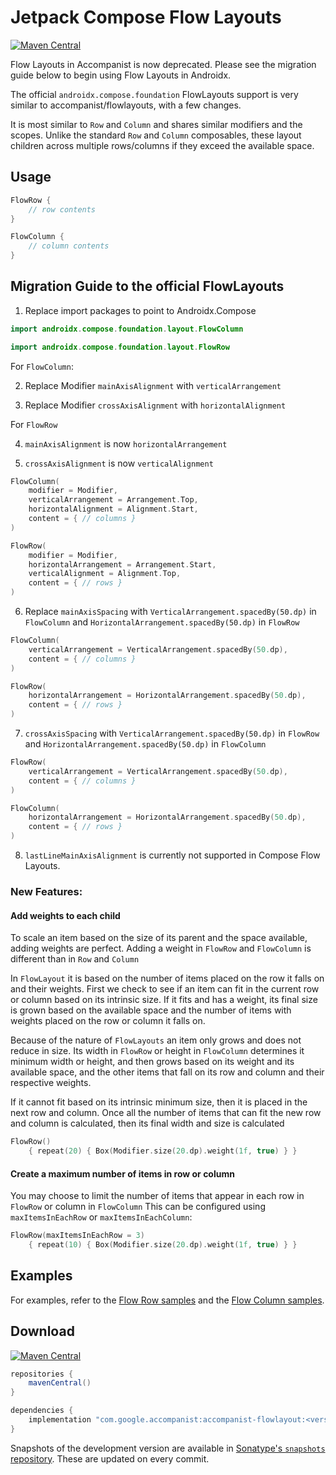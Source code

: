 # Jetpack Compose Flow Layouts

[![Maven Central](https://img.shields.io/maven-central/v/com.google.accompanist/accompanist-flowlayout)](https://search.maven.org/search?q=g:com.google.accompanist)

Flow Layouts in Accompanist is now deprecated. Please see the migration guide below to begin using 
Flow Layouts in Androidx.

The official `androidx.compose.foundation` FlowLayouts support is very similar to accompanist/flowlayouts, with a few changes.

It is most similar to `Row` and `Column` and shares similar modifiers and the scopes. 
Unlike the standard `Row` and `Column` composables, these layout children across multiple 
rows/columns if they exceed the available space.

## Usage
  
``` kotlin
FlowRow {
    // row contents
}

FlowColumn {
    // column contents
}
```

## Migration Guide to the official FlowLayouts

1. Replace import packages to point to Androidx.Compose
``` kotlin
import androidx.compose.foundation.layout.FlowColumn
```
  
``` kotlin
import androidx.compose.foundation.layout.FlowRow
```
  
For `FlowColumn`:  

2. Replace Modifier `mainAxisAlignment` with `verticalArrangement` 

3. Replace Modifier `crossAxisAlignment` with `horizontalAlignment`

  
For `FlowRow`  

4. `mainAxisAlignment` is now `horizontalArrangement`  

5. `crossAxisAlignment` is now `verticalAlignment`  

``` kotlin
FlowColumn(
    modifier = Modifier,
    verticalArrangement = Arrangement.Top,
    horizontalAlignment = Alignment.Start,
    content = { // columns }
) 
```
  
``` kotlin
FlowRow(
    modifier = Modifier,
    horizontalArrangement = Arrangement.Start,
    verticalAlignment = Alignment.Top,
    content = { // rows }
) 
```
  
6. Replace `mainAxisSpacing` with `VerticalArrangement.spacedBy(50.dp)` in `FlowColumn` and `HorizontalArrangement.spacedBy(50.dp)` in `FlowRow`
``` kotlin
FlowColumn(
    verticalArrangement = VerticalArrangement.spacedBy(50.dp),
    content = { // columns }
)
```
  
``` kotlin
FlowRow(
    horizontalArrangement = HorizontalArrangement.spacedBy(50.dp),
    content = { // rows }
)
```
  
7. `crossAxisSpacing` with `VerticalArrangement.spacedBy(50.dp)` in `FlowRow` and `HorizontalArrangement.spacedBy(50.dp)` in `FlowColumn`

``` kotlin
FlowRow(
    verticalArrangement = VerticalArrangement.spacedBy(50.dp),
    content = { // columns }
)
```
  
``` kotlin
FlowColumn(
    horizontalArrangement = HorizontalArrangement.spacedBy(50.dp),
    content = { // rows }
)
```
  
8. `lastLineMainAxisAlignment` is currently not supported in Compose Flow Layouts.

### New Features: 
#### Add weights to each child
To scale an item based on the size of its parent and the space available, adding weights are perfect. 
Adding a weight in `FlowRow` and `FlowColumn` is different than in `Row` and `Column`

In `FlowLayout` it is based on the number of items placed on the row it falls on and their weights. 
First we check to see if an item can fit in the current row or column based on its intrinsic size. 
If it fits and has a weight, its final size is grown based on the available space and the number of items 
with weights placed on the row or column it falls on. 

Because of the nature of `FlowLayouts` an item only grows and does not reduce in size. Its width in `FlowRow`
or height in `FlowColumn` determines it minimum width or height, and then grows based on its weight
and its available space, and the other items that fall on its row and column and their respective weights.

If it cannot fit based on its intrinsic minimum size, then it is placed in the next row and column. 
Once all the number of items that can fit the new row and column is calculated, 
then its final width and size is calculated 

``` kotlin
FlowRow()
    { repeat(20) { Box(Modifier.size(20.dp).weight(1f, true) } }

```

#### Create a maximum number of items in row or column
You may choose to limit the number of items that appear in each row in `FlowRow` or column in `FlowColumn`
This can be configured using `maxItemsInEachRow` or `maxItemsInEachColumn`: 
``` kotlin
FlowRow(maxItemsInEachRow = 3)
    { repeat(10) { Box(Modifier.size(20.dp).weight(1f, true) } }
```

## Examples

For examples, refer to the [Flow Row samples](https://android.googlesource.com/platform/frameworks/support/+/refs/heads/androidx-main/compose/foundation/foundation-layout/samples/src/main/java/androidx/compose/foundation/layout/samples/FlowRowSample.kt) 
and the [Flow Column samples](https://android.googlesource.com/platform/frameworks/support/+/refs/heads/androidx-main/compose/foundation/foundation-layout/samples/src/main/java/androidx/compose/foundation/layout/samples/FlowColumnSamples.kt).

## Download

[![Maven Central](https://img.shields.io/maven-central/v/com.google.accompanist/accompanist-flowlayout)](https://search.maven.org/search?q=g:com.google.accompanist)

```groovy
repositories {
    mavenCentral()
}

dependencies {
    implementation "com.google.accompanist:accompanist-flowlayout:<version>"
}
```

Snapshots of the development version are available in [Sonatype's `snapshots` repository][snap]. These are updated on every commit.

[compose]: https://developer.android.com/jetpack/compose
[snap]: https://oss.sonatype.org/content/repositories/snapshots/com/google/accompanist/accompanist-flowlayout/
